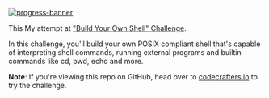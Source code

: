 [![progress-banner](https://backend.codecrafters.io/progress/shell/c3dfecaa-b116-45ab-ae24-f103b5419ede)](https://app.codecrafters.io/users/codecrafters-bot?r=2qF)

This My attempt at
["Build Your Own Shell" Challenge](https://app.codecrafters.io/courses/shell/overview).

In this challenge, you'll build your own POSIX compliant shell that's capable of
interpreting shell commands, running external programs and builtin commands like
cd, pwd, echo and more. 

**Note**: If you're viewing this repo on GitHub, head over to
[codecrafters.io](https://codecrafters.io) to try the challenge.

